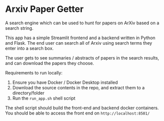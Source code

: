 # Arxiv Paper Getter
A search engine which can be used to hunt for papers on ArXiv based on a search string. 

This app has a simple Streamlit frontend and a backend written in Python and Flask. The end user can search all of Arxiv using search terms they enter into a search box.

The user gets to see summaries / abstracts of papers in the search results, and can download the papers they choose.

Requirements to run locally:
1. Ensure you have Docker / Docker Desktop installed
2. Download the source contents in the repo, and extract them to a directory/folder
3. Run the `run_app.sh` shell script

The shell script should build the front-end and backend docker containers. You should be able to access the front end on `http://localhost:8501/`


